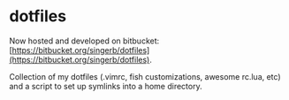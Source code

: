 dotfiles
========

Now hosted and developed on bitbucket: [https://bitbucket.org/singerb/dotfiles](https://bitbucket.org/singerb/dotfiles).

Collection of my dotfiles (.vimrc, fish customizations, awesome rc.lua, etc) and a script to set up symlinks into a home directory.
